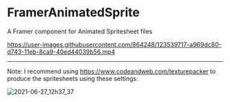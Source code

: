 # FramerAnimatedSprite
A Framer component for Animated Spritesheet files

https://user-images.githubusercontent.com/864248/123539717-a969dc80-d743-11eb-8ca9-40ed44039b56.mp4

---

Note: I recommend using https://www.codeandweb.com/texturepacker to produce the spritesheets using these settings:

![2021-06-27_12h37_37](https://user-images.githubusercontent.com/864248/123539869-7ffd8080-d744-11eb-90c7-a557a595110a.png)
